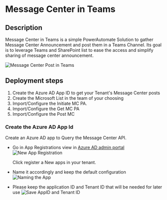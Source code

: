 # Message Center in Teams

## Description

Message Center in Teams is a simple PowerAutomate Solution to gather Message Center Announcement and post them in a Teams Channel.
Its goal is to leverage Teams and SharePoint list to ease the access and simplify sharing of message center announcement.

![Message Center Post in Teams](https://github.com/ericsche/MCinTeams/blob/main/Screenshots/Picture1.png)

## Deployment steps

1. Create the Azure AD App ID to get your Tenant's Message Center posts
2. Create the Microsoft List in the team of your choosing
3. Import/Configure the Initiate MC PA.
4. Import/Configure the Get MC PA
5. Import/Configure the Post MC  

### Create the Azure AD App Id

Create an Azure AD app to Query the Message Center API.

- Go in App Registrations view in [Azure AD admin portal](https://aad.portal.azure.com/#blade/Microsoft_AAD_IAM/ActiveDirectoryMenuBlade/RegisteredApps)
    ![New App Registration](https://github.com/ericsche/MCinTeams/blob/main/Screenshots/Picture2.png)

    Click register a New apps in your tenant.
- Name it accordingly and keep the default configuration
   ![Naming the App](https://github.com/ericsche/MCinTeams/blob/main/Screenshots/Picture3.png)
- Please keep the application ID and Tenant ID that will be needed for later use
   ![Save AppID and Tenant ID](https://github.com/ericsche/MCinTeams/blob/main/Screenshots/Picture3.png)
